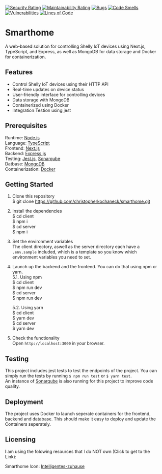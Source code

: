 [![Security Rating](https://sq.srv.tobiaswaelde.com/api/project_badges/measure?project=christopherkochaneck-projects_smarthome_AYXwFGMl3Y_sGPcAkl-p&metric=security_rating&token=6c205786c97fdadae683c396add669dcd40cd146)](https://sq.srv.tobiaswaelde.com/dashboard?id=christopherkochaneck-projects_smarthome_AYXwFGMl3Y_sGPcAkl-p) [![Maintainability Rating](https://sq.srv.tobiaswaelde.com/api/project_badges/measure?project=christopherkochaneck-projects_smarthome_AYXwFGMl3Y_sGPcAkl-p&metric=sqale_rating&token=6c205786c97fdadae683c396add669dcd40cd146)](https://sq.srv.tobiaswaelde.com/dashboard?id=christopherkochaneck-projects_smarthome_AYXwFGMl3Y_sGPcAkl-p) [![Bugs](https://sq.srv.tobiaswaelde.com/api/project_badges/measure?project=christopherkochaneck-projects_smarthome_AYXwFGMl3Y_sGPcAkl-p&metric=bugs&token=6c205786c97fdadae683c396add669dcd40cd146)](https://sq.srv.tobiaswaelde.com/dashboard?id=christopherkochaneck-projects_smarthome_AYXwFGMl3Y_sGPcAkl-p) [![Code Smells](https://sq.srv.tobiaswaelde.com/api/project_badges/measure?project=christopherkochaneck-projects_smarthome_AYXwFGMl3Y_sGPcAkl-p&metric=code_smells&token=6c205786c97fdadae683c396add669dcd40cd146)](https://sq.srv.tobiaswaelde.com/dashboard?id=christopherkochaneck-projects_smarthome_AYXwFGMl3Y_sGPcAkl-p) [![Vulnerabilities](https://sq.srv.tobiaswaelde.com/api/project_badges/measure?project=christopherkochaneck-projects_smarthome_AYXwFGMl3Y_sGPcAkl-p&metric=vulnerabilities&token=6c205786c97fdadae683c396add669dcd40cd146)](https://sq.srv.tobiaswaelde.com/dashboard?id=christopherkochaneck-projects_smarthome_AYXwFGMl3Y_sGPcAkl-p) [![Lines of Code](https://sq.srv.tobiaswaelde.com/api/project_badges/measure?project=christopherkochaneck-projects_smarthome_AYXwFGMl3Y_sGPcAkl-p&metric=ncloc&token=6c205786c97fdadae683c396add669dcd40cd146)](https://sq.srv.tobiaswaelde.com/dashboard?id=christopherkochaneck-projects_smarthome_AYXwFGMl3Y_sGPcAkl-p)

# Smarthome

A web-based solution for controlling Shelly IoT devices using Next.js, TypeScript, and Express, as well as MongoDB for data storage and Docker for containerization.

## Features

- Control Shelly IoT devices using their HTTP API
- Real-time updates on device status
- User-friendly interface for controlling devices
- Data storage with MongoDB
- Containerized using Docker
- Integration Testion using jest

## Prerequisites

Runtime: [Node.js](https://nodejs.org/en/download/)<br>
Language: [TypeScript](https://www.typescriptlang.org/)<br>
Frontend: [Next.js](https://nextjs.org/)<br>
Backend: [Express.js](https://expressjs.com/)<br>
Testing: [Jest.js](https://jestjs.io/), [Sonarqube](https://www.sonarsource.com/products/sonarqube/)<br>
Datbase: [MongoDB](https://www.mongodb.com/)<br>
Containerization: [Docker](https://www.docker.com/)<br>

## Getting Started

1. Clone this repository<br>
   $ git clone https://github.com/christopherkochaneck/smarthome.git

2. Install the dependencies<br>
   $ cd client<br>
   $ npm i<br>
   $ cd server<br>
   $ npm i<br>

3. Set the environment variables<br>
   The client directory, aswell as the server directory each have a `.env.sample` included, which is a template so you know which environment variables you need to set.

4. Launch up the backend and the frontend. You can do that using npm or yarn.<br>
   5.1. Using npm<br>
   $ cd client<br>
   $ npm run dev<br>
   $ cd server<br>
   $ npm run dev<br>

   5.2. Using yarn<br>
   $ cd client<br>
   $ yarn dev<br>
   $ cd server<br>
   $ yarn dev<br>

5. Check the functionality<br>
   Open `http://localhost:3000` in your browser.

## Testing

This project includes jest tests to test the endpoints of the project.
You can simply run the tests by running `$ npm run test` or `$ yarn test`.<br>
An instance of [Sonarqube](https://www.sonarsource.com/products/sonarqube/) is also running for this project to improve code quality.

## Deployment

The project uses Docker to launch seperate containers for the frontend, backend and database. This should make it easy to deploy and update the Containers seperately.<br>

## Licensing

I am using the folowing resources that I do NOT own (Click to get to the Link):

Smarthome Icon: [Intelligentes-zuhause](https://www.flaticon.com/de/kostenlose-icons/intelligentes-zuhause)
